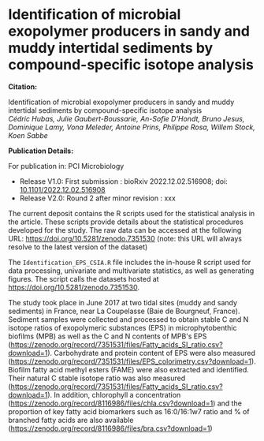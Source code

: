 # Identification of microbial exopolymer producers in sandy and muddy intertidal sediments by compound-specific isotope analysis

**Citation:**

Identification of microbial exopolymer producers in sandy and muddy intertidal sediments by compound-specific isotope analysis  
*Cédric Hubas, Julie Gaubert-Boussarie, An-Sofie D'Hondt, Bruno Jesus, Dominique Lamy, Vona Meleder, Antoine Prins, Philippe Rosa, Willem Stock, Koen Sabbe*  


**Publication Details:**  

For publication in: PCI Microbiology
- Release V1.0: First submission : bioRxiv 2022.12.02.516908; doi: [10.1101/2022.12.02.516908](https://doi.org/10.1101/2022.12.02.516908)
- Release V2.0: Round 2 after minor revision : xxx

The current deposit contains the R scripts used for the statistical analysis in the article. These scripts provide details about the statistical procedures developed for the study. The raw data can be accessed at the following URL: https://doi.org/10.5281/zenodo.7351530 (note: this URL will always resolve to the latest version of the dataset)

The `Identification_EPS_CSIA.R` file includes the in-house R script used for data processing, univariate and multivariate statistics, as well as generating figures. The script calls the datasets hosted at https://doi.org/10.5281/zenodo.7351530.

The study took place in June 2017 at two tidal sites (muddy and sandy sediments) in France, near La Coupelasse (Baie de Bourgneuf, France). Sediment samples were collected and processed to obtain stable C and N isotope ratios of exopolymeric substances (EPS) in microphytobenthic biofilms (MPB) as well as the C and N contents of MPB's EPS (https://zenodo.org/record/7351531/files/Fatty_acids_SI_ratio.csv?download=1). Carbohydrate and protein content of EPS were also measured (https://zenodo.org/record/7351531/files/EPS_colorimetry.csv?download=1). Biofilm fatty acid methyl esters (FAME) were also extracted and identified. Their natural C stable isotope ratio was also measured (https://zenodo.org/record/7351531/files/Fatty_acids_SI_ratio.csv?download=1). In addition, chlorophyll a concentration (https://zenodo.org/record/8116986/files/chla.csv?download=1) and the proportion of key fatty acid biomarkers such as 16:0/16:1w7 ratio and % of branched fatty acids are also available (https://zenodo.org/record/8116986/files/bra.csv?download=1)
